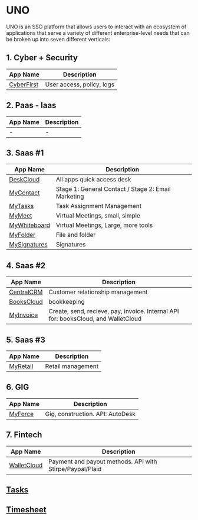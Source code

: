# UNO
UNO is an SSO platform that allows users to interact with an ecosystem of applications that serve a variety of different enterprise-level needs that can be broken up into seven different verticals:

## 1. Cyber + Security
| App Name      | Description   | 
| ------------- | ------------- | 
| [CyberFirst](https://github.com/KylanThomson/CyberFirst) | User access, policy, logs | 

## 2. Paas - Iaas
| App Name      | Description   | 
| ------------- | ------------- | 
| - | - | 

## 3. Saas #1
| App Name      | Description   | 
| ------------- | ------------- | 
| [DeskCloud](https://github.com/KylanThomson/DeskCloud) | All apps quick access desk| 
| [MyContact](https://github.com/KylanThomson/MyContact) | Stage 1: General Contact / Stage 2: Email Marketing| 
| [MyTasks](https://github.com/KylanThomson/MyTasks) | Task Assignment Management| 
| [MyMeet](https://github.com/KylanThomson/MyMeet) | Virtual Meetings, small, simple| 
| [MyWhiteboard](https://github.com/KylanThomson/MyWhiteboard) | Virtual Meetings, Large, more tools| 
| [MyFolder](https://github.com/KylanThomson/MyFolder) | File and folder| 
| [MySignatures](https://github.com/KylanThomson/MySignatures) | Signatures| 

## 4. Saas #2
| App Name      | Description   | 
| ------------- | ------------- | 
| [CentralCRM](https://github.com/KylanThomson/CentralCRM) | Customer relationship management| 
| [BooksCloud](https://github.com/KylanThomson/BooksCloud) | bookkeeping| 
| [MyInvoice](https://github.com/KylanThomson/MyInvoice) | Create, send, recieve, pay, invoice. Internal API for: booksCloud, and WalletCloud| 

## 5. Saas #3
| App Name      | Description   | 
| ------------- | ------------- | 
| [MyRetail](https://github.com/KylanThomson/MyRetail) | Retail management| 

## 6. GIG
| App Name      | Description   | 
| ------------- | ------------- | 
| [MyForce](https://github.com/KylanThomson/MyForce) | Gig, construction. API: AutoDesk| 

## 7. Fintech
| App Name      | Description   | 
| ------------- | ------------- | 
| [WalletCloud](https://github.com/KylanThomson/WalletCloud) | Payment and payout methods. API with Stirpe/Paypal/Plaid | 

## [Tasks](https://trello.com/b/Fr5kX9Tw/uno-stage-1)

## [Timesheet](https://docs.google.com/spreadsheets/d/1KVrC4vcK2uRZ8MH8t7Wh9eKomcEXaPVqrJrL9MUeFaU/edit?usp=sharing)

